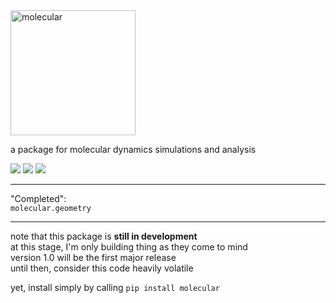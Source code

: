 <img src="molecular.svg" alt="molecular" height="200px">

a package for molecular dynamics simulations and analysis

<!--*master:*-->
<span style="white-space: nowrap;">
    <a href="https://pypi.org/project/molecular/"><img src="https://img.shields.io/pypi/v/molecular" /></a>
    <a href="https://travis-ci.com/github/LockhartLab/molecular"><img src="https://img.shields.io/travis/com/lockhartlab/molecular/master" /></a>
    <a href="https://codecov.io/gh/LockhartLab/molecular"><img src="https://img.shields.io/codecov/c/github/lockhartlab/molecular/master" /></a>
</span>

<!--
*dev:*  
<nobr><img src="https://img.shields.io/travis/com/lockhartlab/molecular/dev"  alt="build-status-dev"/></nobr>
<nobr><img src="https://img.shields.io/codecov/c/github/lockhartlab/molecular/dev" alt="coverage-dev"/></nobr>
<hr>
-->

<hr>

"Completed":  
`molecular.geometry`

<hr>


note that this package is **still in development**  
at this stage, I'm only building thing as they come to mind  
version 1.0 will be the first major release  
until then, consider this code heavily volatile

yet, install simply by calling ```pip install molecular```
